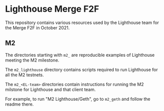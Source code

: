 # Lighthouse Merge F2F

This repository contains various resources used by the Lighthouse team for the
Merge F2F in October 2021.

## M2

The directories starting with `m2_` are reproducible examples of Lighthouse
meeting the M2 milestone.

The `m2_lighthouse` directory contains scripts required to run Lighthouse for
all the M2 testnets.

The `m2_<EL-team>` directories contain instructions for running the M2 milstone
for Lighthouse and that client team.

For example, to run "M2 Lighthouse/Geth", go to `m2_geth` and follow the readme
there.
